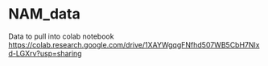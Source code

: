 # NAM_data

Data to pull into colab notebook https://colab.research.google.com/drive/1XAYWgqgFNfhd507WB5CbH7Nlxd-LGXrv?usp=sharing
